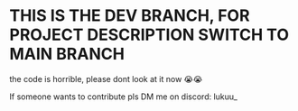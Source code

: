 # THIS IS THE DEV BRANCH, FOR PROJECT DESCRIPTION SWITCH TO MAIN BRANCH

the code is horrible, please dont look at it now 😭😭

If someone wants to contribute pls DM me on discord: lukuu\_
